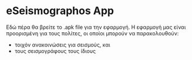 # eSeismographos App
Εδώ πέρα θα βρείτε το .apk file για την εφαρμογή. Η εφαρμογή μας είναι προορισμένη για τους πολίτες, οι οποίοι μπορούν να παρακολουθούν: 
- τοιχόν ανακοινώσεις για σεισμούς, και
- τους σεισμογράφους τους ίδιους

